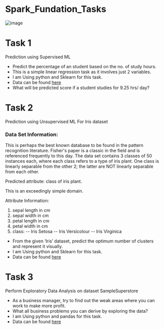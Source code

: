 # Spark_Fundation_Tasks

![image](https://ci6.googleusercontent.com/proxy/KQIKb57j6tZR4Tue4PXptzlg9B2VvTX6wWp7qQbVV628h0yboRXLQYm0WrPNNUORJQxfa60FuCm6bbZB4q8cQkgW=s0-d-e1-ft#https://links.aine.ai/assets/TSF_logo_small.png)

# Task 1

Prediction using Supervised ML

- Predict the percentage of an student based on the no. of study hours.
- This is a simple linear regression task as it involves just 2 variables.
- I am Using python and Sklearn for this task.
- Data can be found  [here](http://bit.ly/w-data)
- What will be predicted score if a student studies for 9.25 hrs/ day?

# Task 2

Prediction using Unsupervised ML For Iris dataset


### Data Set Information:
This is perhaps the best known database to be found in the pattern recognition literature. Fisher's paper is a classic in the field and is referenced frequently to this day. The data set contains 3 classes of 50 instances each, where each class refers to a type of iris plant. One class is linearly separable from the other 2; the latter are NOT linearly separable from each other.

Predicted attribute: class of iris plant.

This is an exceedingly simple domain.

Attribute Information:

1. sepal length in cm
2. sepal width in cm
3. petal length in cm
4. petal width in cm
5. class: -- Iris Setosa -- Iris Versicolour -- Iris Virginica

- From the given ‘Iris’ dataset, predict the optimum number of clusters and represent it visually.
- I am Using python and Sklearn for this task.
- Data can be found [here](https://bit.ly/3kXTdox)

# Task 3

Perform Exploratory Data Analysis on dataset SampleSuperstore

- As a business manager, try to find out the weak areas where you can work to make more profit.
- What all business problems you can derive by exploring the data?
- I am Using python and pandas for this task.
- Data can be found [here](https://bit.ly/3i4rbWl)
